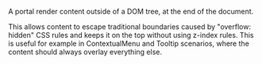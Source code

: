 A portal render content outside of a DOM tree, at the end of the document.

This allows content to escape traditional boundaries caused by "overflow: hidden" CSS rules and keeps it on the top without using z-index rules.
This is useful for example in ContextualMenu and Tooltip scenarios, where the content should always overlay everything else.
